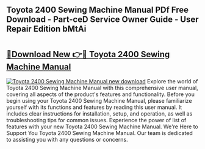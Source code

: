 ## Toyota 2400 Sewing Machine Manual PDf Free Download - Part-ceD Service Owner Guide - User Repair Edition bMtAi

# <h2><a href="http://cf16934.oget.top/?id=Toyota+2400+Sewing+Machine+Manual">🔗Download New 👉🔴 Toyota 2400 Sewing Machine Manual</a></h2>

[![Toyota 2400 Sewing Machine Manual new download](https://i.imgur.com/5g1atiW.png)](http://cf16934.oget.top/?id=Toyota+2400+Sewing+Machine+Manual)
Explore the world of Toyota 2400 Sewing Machine Manual with this comprehensive user manual, covering all aspects of the product's features and functionality. Before you begin using your Toyota 2400 Sewing Machine Manual, please familiarize yourself with its functions and features by reading this user manual. It includes clear instructions for installation, setup, and operation, as well as troubleshooting tips for common issues. Experience the power of list of features with your new Toyota 2400 Sewing Machine Manual. We're Here to Support You Toyota 2400 Sewing Machine Manual. Our team is dedicated to assisting you with any questions or concerns.
